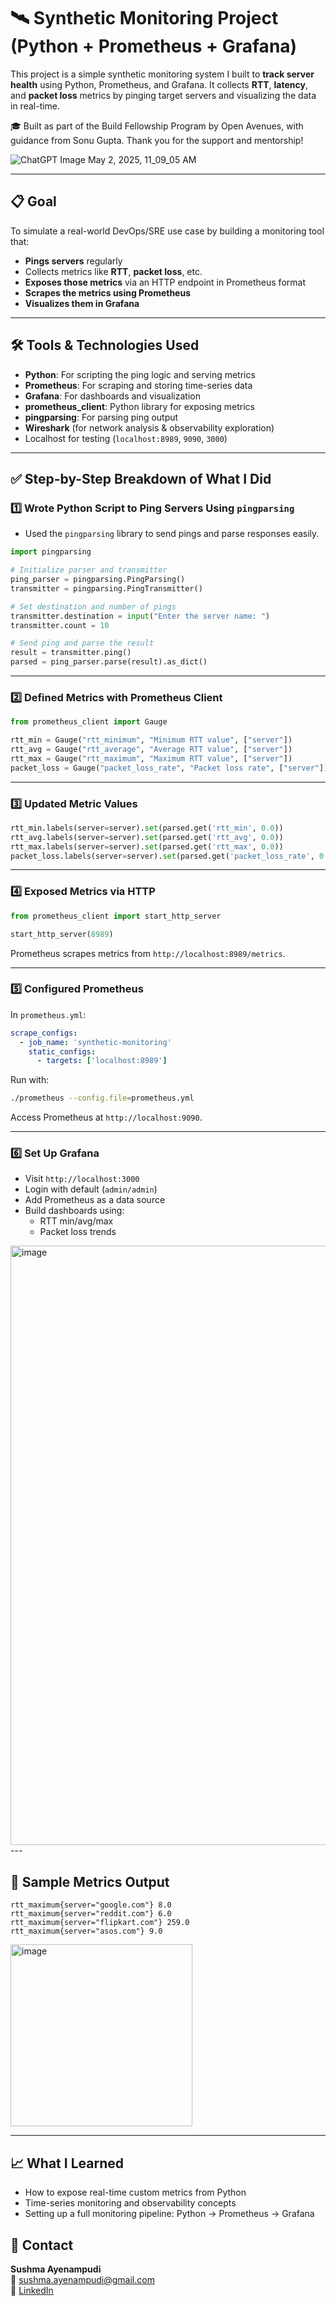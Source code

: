 
# 🛰️ Synthetic Monitoring Project (Python + Prometheus + Grafana)

This project is a simple synthetic monitoring system I built to **track server health** using Python, Prometheus, and Grafana. It collects **RTT**, **latency**, and **packet loss** metrics by pinging target servers and visualizing the data in real-time.

🎓 Built as part of the Build Fellowship Program by Open Avenues, with guidance from Sonu Gupta. Thank you for the support and mentorship!

![ChatGPT Image May 2, 2025, 11_09_05 AM](https://github.com/user-attachments/assets/d9ec2a82-2129-42c3-8884-efdd07e26e3d)


---

## 📋 Goal

To simulate a real-world DevOps/SRE use case by building a monitoring tool that:
- **Pings servers** regularly
- Collects metrics like **RTT**, **packet loss**, etc.
- **Exposes those metrics** via an HTTP endpoint in Prometheus format
- **Scrapes the metrics using Prometheus**
- **Visualizes them in Grafana**

---

## 🛠️ Tools & Technologies Used

- **Python**: For scripting the ping logic and serving metrics
- **Prometheus**: For scraping and storing time-series data
- **Grafana**: For dashboards and visualization
- **prometheus_client**: Python library for exposing metrics
- **pingparsing**: For parsing ping output
- **Wireshark** (for network analysis & observability exploration)
- Localhost for testing (`localhost:8989`, `9090`, `3000`)

---

## ✅ Step-by-Step Breakdown of What I Did

### 1️⃣ Wrote Python Script to Ping Servers Using `pingparsing`

- Used the `pingparsing` library to send pings and parse responses easily.

```python
import pingparsing

# Initialize parser and transmitter
ping_parser = pingparsing.PingParsing()
transmitter = pingparsing.PingTransmitter()

# Set destination and number of pings
transmitter.destination = input("Enter the server name: ")
transmitter.count = 10

# Send ping and parse the result
result = transmitter.ping()
parsed = ping_parser.parse(result).as_dict()
```

---

### 2️⃣ Defined Metrics with Prometheus Client

```python
from prometheus_client import Gauge

rtt_min = Gauge("rtt_minimum", "Minimum RTT value", ["server"])
rtt_avg = Gauge("rtt_average", "Average RTT value", ["server"])
rtt_max = Gauge("rtt_maximum", "Maximum RTT value", ["server"])
packet_loss = Gauge("packet_loss_rate", "Packet loss rate", ["server"])
```

---

### 3️⃣ Updated Metric Values

```python
rtt_min.labels(server=server).set(parsed.get('rtt_min', 0.0))
rtt_avg.labels(server=server).set(parsed.get('rtt_avg', 0.0))
rtt_max.labels(server=server).set(parsed.get('rtt_max', 0.0))
packet_loss.labels(server=server).set(parsed.get('packet_loss_rate', 0.0))
```

---

### 4️⃣ Exposed Metrics via HTTP

```python
from prometheus_client import start_http_server

start_http_server(8989)
```

Prometheus scrapes metrics from `http://localhost:8989/metrics`.

---

### 5️⃣ Configured Prometheus

In `prometheus.yml`:

```yaml
scrape_configs:
  - job_name: 'synthetic-monitoring'
    static_configs:
      - targets: ['localhost:8989']
```

Run with:

```bash
./prometheus --config.file=prometheus.yml
```

Access Prometheus at `http://localhost:9090`.

---

### 6️⃣ Set Up Grafana

- Visit `http://localhost:3000`
- Login with default (`admin/admin`)
- Add Prometheus as a data source
- Build dashboards using:
  - RTT min/avg/max
  - Packet loss trends

<img width="959" alt="image" src="https://github.com/user-attachments/assets/58aabb64-5392-4e88-8f26-7a7c6020010d" />
---

## 🧪 Sample Metrics Output

```text
rtt_maximum{server="google.com"} 8.0
rtt_maximum{server="reddit.com"} 6.0
rtt_maximum{server="flipkart.com"} 259.0
rtt_maximum{server="asos.com"} 9.0
```
<img width="291" alt="image" src="https://github.com/user-attachments/assets/58fc9c03-07ee-476e-a396-996c3bf9aa2d" />

---

## 📈 What I Learned

- How to expose real-time custom metrics from Python
- Time-series monitoring and observability concepts
- Setting up a full monitoring pipeline: Python → Prometheus → Grafana


## 🙋 Contact

**Sushma Ayenampudi**  
📧 sushma.ayenampudi@gmail.com  
🔗 [LinkedIn](https://www.linkedin.com/in/sushma-ayenampudi/)
